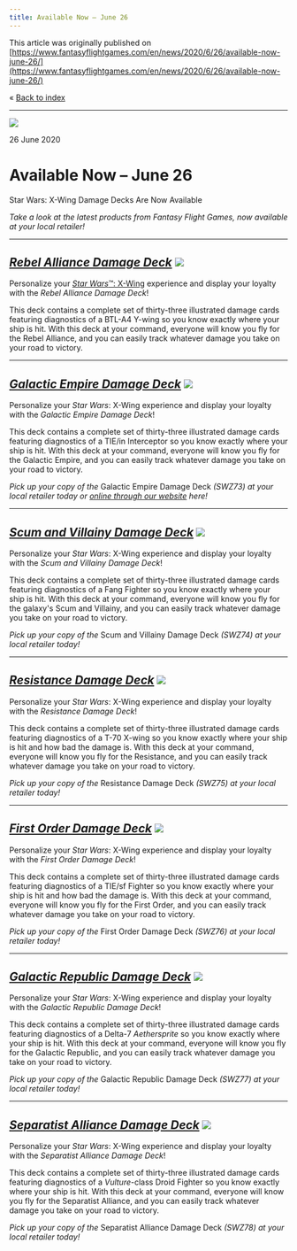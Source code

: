 ```yaml
---
title: Available Now – June 26
---
```


This article was originally published on [https://www.fantasyflightgames.com/en/news/2020/6/26/available-now-june-26/](https://www.fantasyflightgames.com/en/news/2020/6/26/available-now-june-26/)

&laquo; [Back to index](../index.md)

---

![](9671f575f1f1644a5d783636a1dbee63.jpg)

26 June 2020

Available Now – June 26
=======================

Star Wars: X-Wing Damage Decks Are Now Available

_Take a look at the latest products from Fantasy Flight Games, now available at your local retailer!_

* * *

_[Rebel Alliance Damage Deck](https://www.fantasyflightgames.com/en/products/x-wing-second-edition/products/rebel-alliance-damage-deck/)_ ![](f4d67b1d4f545695c0b46fedd0a41ddd.png)
--------------------------------------------------------------------------------------------------------------------------------------------------------------------------------------------------------------------------------------------------------------------

Personalize your [_Star Wars_™: X-Wing](https://www.fantasyflightgames.com/en/products/x-wing-second-edition/) experience and display your loyalty with the _Rebel Alliance Damage Deck_! 

This deck contains a complete set of thirty-three illustrated damage cards featuring diagnostics of a BTL-A4 Y-wing so you know exactly where your ship is hit. With this deck at your command, everyone will know you fly for the Rebel Alliance, and you can easily track whatever damage you take on your road to victory.

* * *

_[Galactic Empire Damage Deck](https://www.fantasyflightgames.com/en/products/x-wing-second-edition/products/galactic-empire-damage-deck/)_ ![](61d6f31d3536247ace552f8819b3a936.png)
----------------------------------------------------------------------------------------------------------------------------------------------------------------------------------------------------------------------------------------------------------------------

Personalize your _Star Wars_: X-Wing experience and display your loyalty with the _Galactic Empire Damage Deck_! 

This deck contains a complete set of thirty-three illustrated damage cards featuring diagnostics of a TIE/in Interceptor so you know exactly where your ship is hit. With this deck at your command, everyone will know you fly for the Galactic Empire, and you can easily track whatever damage you take on your road to victory.

_Pick up your copy of the_ Galactic Empire Damage Deck _(SWZ73) at your local retailer today or [online through our website](https://www.fantasyflightgames.com/en/products/x-wing-second-edition/products/galactic-empire-damage-deck/) here!_

* * *

_[Scum and Villainy Damage Deck](https://www.fantasyflightgames.com/en/products/x-wing-second-edition/products/scum-and-villainy-damage-deck/)_ ![](5e5e9ff5a97262b6921053e02da224cf.png)
--------------------------------------------------------------------------------------------------------------------------------------------------------------------------------------------------------------------------------------------------------------------------

Personalize your _Star Wars_: X-Wing experience and display your loyalty with the _Scum and Villainy Damage Deck_! 

This deck contains a complete set of thirty-three illustrated damage cards featuring diagnostics of a Fang Fighter so you know exactly where your ship is hit. With this deck at your command, everyone will know you fly for the galaxy's Scum and Villainy, and you can easily track whatever damage you take on your road to victory.

_Pick up your copy of the_ Scum and Villainy Damage Deck _(SWZ74) at your local retailer today!_

* * *

_[Resistance Damage Deck](https://www.fantasyflightgames.com/en/products/x-wing-second-edition/products/resistance-damage-deck/)_ ![](1a484f1a2aa1529e811cfd9357646471.png)
------------------------------------------------------------------------------------------------------------------------------------------------------------------------------------------------------------------------------------------------------------

Personalize your _Star Wars_: X-Wing experience and display your loyalty with the _Resistance Damage Deck_! 

This deck contains a complete set of thirty-three illustrated damage cards featuring diagnostics of a T-70 X-wing so you know exactly where your ship is hit and how bad the damage is. With this deck at your command, everyone will know you fly for the Resistance, and you can easily track whatever damage you take on your road to victory.

_Pick up your copy of the_ Resistance Damage Deck _(SWZ75) at your local retailer today!_

* * *

_[First Order Damage Deck](https://www.fantasyflightgames.com/en/products/x-wing-second-edition/products/first-order-damage-deck/)_ ![](e8308c65b8fe0d6de65e625a332eb445.png)
--------------------------------------------------------------------------------------------------------------------------------------------------------------------------------------------------------------------------------------------------------------

Personalize your _Star Wars_: X-Wing experience and display your loyalty with the _First Order Damage Deck_! 

This deck contains a complete set of thirty-three illustrated damage cards featuring diagnostics of a TIE/sf Fighter so you know exactly where your ship is hit and how bad the damage is. With this deck at your command, everyone will know you fly for the First Order, and you can easily track whatever damage you take on your road to victory.

_Pick up your copy of the_ First Order Damage Deck _(SWZ76) at your local retailer today!_

* * *

_[Galactic Republic Damage Deck](https://www.fantasyflightgames.com/en/products/x-wing-second-edition/products/galactic-republic-damage-deck/)_ ![](8b3fb20b91e714431c9e0d00b1b9c73b.png)
--------------------------------------------------------------------------------------------------------------------------------------------------------------------------------------------------------------------------------------------------------------------------

Personalize your _Star Wars_: X-Wing experience and display your loyalty with the _Galactic Republic Damage Deck_! 

This deck contains a complete set of thirty-three illustrated damage cards featuring diagnostics of a Delta-7 _Aethersprite_ so you know exactly where your ship is hit. With this deck at your command, everyone will know you fly for the Galactic Republic, and you can easily track whatever damage you take on your road to victory.

_Pick up your copy of the_ Galactic Republic Damage Deck _(SWZ77) at your local retailer today!_

* * *

_[Separatist Alliance Damage Deck](https://www.fantasyflightgames.com/en/products/x-wing-second-edition/products/separatist-alliance-damage-deck/)_ ![](f64dcc9af347cfa3a1496d0d58f9844b.png)
------------------------------------------------------------------------------------------------------------------------------------------------------------------------------------------------------------------------------------------------------------------------------

Personalize your _Star Wars_: X-Wing experience and display your loyalty with the _Separatist Alliance Damage Deck_! 

This deck contains a complete set of thirty-three illustrated damage cards featuring diagnostics of a _Vulture_\-class Droid Fighter so you know exactly where your ship is hit. With this deck at your command, everyone will know you fly for the Separatist Alliance, and you can easily track whatever damage you take on your road to victory.

_Pick up your copy of the_ Separatist Alliance Damage Deck _(SWZ78) at your local retailer today!_

[](http://community.fantasyflightgames.com/index.php?/forum/222-x-wing/)